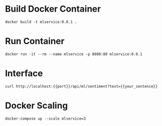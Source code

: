 # Build Docker Container
```shell
docker build -t mlservice:0.0.1 .
```

# Run Container
```shell
docker run -it --rm --name mlservice -p 8080:80 mlservice:0.0.1
```

# Interface
```shell
curl http://localhost:{{port}}/api/ml/sentiment?text={{your_sentence}}
```

# Docker Scaling
```
docker-compose up --scale mlservice=3
```